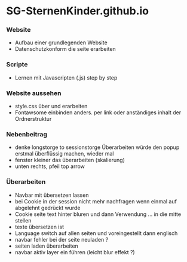 # SG-SternenKinder.github.io

### Website
- Aufbau einer grundlegenden Website
- Datenschutzkonform die seite erarbeiten

### Scripte
- Lernen mit Javascripten (.js) step by step

### Website aussehen
- style.css über und erarbeiten
- Fontawsome einbinden anders. per link oder anständiges inhalt der Ordnerstruktur

### Nebenbeitrag
- denke longstorge to sessionstorge Überarbeiten würde den popup erstmal überflüssig machen, wieder mal
- fenster kleiner das überarbeiten (skalierung)
- unten rechts, pfeil top arrow

### Überarbeiten
- Navbar mit übersetzen lassen
- bei Cookie in der session nicht mehr nachfragen wenn einmal auf abgelehnt gedrückt wurde
- Cookie seite text hinter bluren und dann Verwendung ... in die mitte stellen
- texte übersetzen ist
- Language switch auf allen seiten und voreingestellt dann englisch
- navbar fehler bei der seite neuladen ?
- seiten laden überarbeiten
- navbar aktiv layer ein führen (leicht blur effekt ?)
